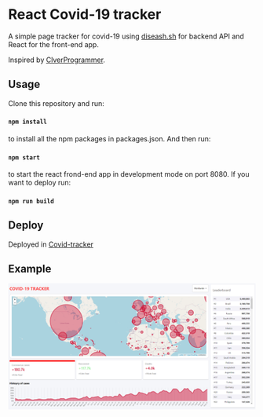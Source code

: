# React Covid-19 tracker

A simple page tracker for covid-19 using [diseash.sh](https://disease.sh) for backend API
 and React for the front-end app.

Inspired by [ClverProgrammer](https://www.youtube.com/watch?v=cF3pIMJUZxM).

## Usage

Clone this repository and run:

#### `npm install`

to install all the npm packages in packages.json. And then run:

#### `npm start`

to start the react frond-end app in development mode on port 8080.
If you want to deploy run:

#### `npm run build`

## Deploy

Deployed in [Covid-tracker](http://piserver.ddns.net:8080/react-covid-track)

## Example

<p align="center">
    <img src="example.png"/> 
</p>
